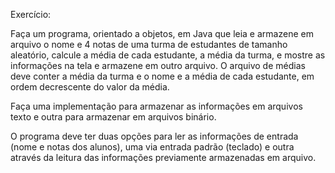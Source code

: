 Exercício:

 

 

Faça um programa, orientado a objetos, em Java que leia e armazene em arquivo o nome e 4 notas de uma turma de estudantes de tamanho aleatório, calcule a média de cada estudante, a média da turma, e mostre as informações na tela e armazene em outro arquivo. O arquivo de médias deve conter a média da turma e o nome e a média de cada estudante, em ordem decrescente do valor da média.

Faça uma implementação para armazenar as informações em arquivos texto e outra para armazenar em arquivos binário.

O programa deve ter duas opções para ler as informações de entrada (nome e notas dos alunos), uma via entrada padrão (teclado) e outra através da leitura das informações previamente armazenadas em arquivo.